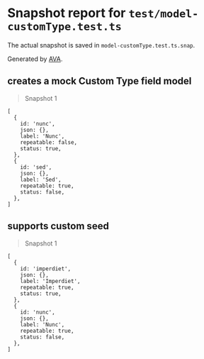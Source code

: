 # Snapshot report for `test/model-customType.test.ts`

The actual snapshot is saved in `model-customType.test.ts.snap`.

Generated by [AVA](https://avajs.dev).

## creates a mock Custom Type field model

> Snapshot 1

    [
      {
        id: 'nunc',
        json: {},
        label: 'Nunc',
        repeatable: false,
        status: true,
      },
      {
        id: 'sed',
        json: {},
        label: 'Sed',
        repeatable: true,
        status: false,
      },
    ]

## supports custom seed

> Snapshot 1

    [
      {
        id: 'imperdiet',
        json: {},
        label: 'Imperdiet',
        repeatable: true,
        status: true,
      },
      {
        id: 'nunc',
        json: {},
        label: 'Nunc',
        repeatable: true,
        status: false,
      },
    ]
